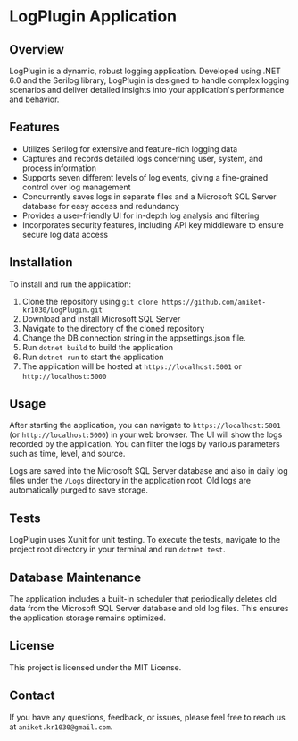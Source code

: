 # LogPlugin Application


## Overview

LogPlugin is a dynamic, robust logging application. Developed using .NET 6.0 and the Serilog library, LogPlugin is designed to handle complex logging scenarios and deliver detailed insights into your application's performance and behavior.

## Features

- Utilizes Serilog for extensive and feature-rich logging data
- Captures and records detailed logs concerning user, system, and process information
- Supports seven different levels of log events, giving a fine-grained control over log management
- Concurrently saves logs in separate files and a Microsoft SQL Server database for easy access and redundancy
- Provides a user-friendly UI for in-depth log analysis and filtering
- Incorporates security features, including API key middleware to ensure secure log data access

## Installation

To install and run the application:

1. Clone the repository using `git clone https://github.com/aniket-kr1030/LogPlugin.git`
2. Download and install Microsoft SQL Server
3. Navigate to the directory of the cloned repository
4. Change the DB connection string in the appsettings.json file.
5. Run `dotnet build` to build the application
6. Run `dotnet run` to start the application
7. The application will be hosted at `https://localhost:5001` or `http://localhost:5000`

## Usage

After starting the application, you can navigate to `https://localhost:5001` (or `http://localhost:5000`) in your web browser. The UI will show the logs recorded by the application. You can filter the logs by various parameters such as time, level, and source.

Logs are saved into the Microsoft SQL Server database and also in daily log files under the `/Logs` directory in the application root. Old logs are automatically purged to save storage.

## Tests

LogPlugin uses Xunit for unit testing. To execute the tests, navigate to the project root directory in your terminal and run `dotnet test`.

## Database Maintenance

The application includes a built-in scheduler that periodically deletes old data from the Microsoft SQL Server database and old log files. This ensures the application storage remains optimized.

## License

This project is licensed under the MIT License.

## Contact

If you have any questions, feedback, or issues, please feel free to reach us at `aniket.kr1030@gmail.com`.
